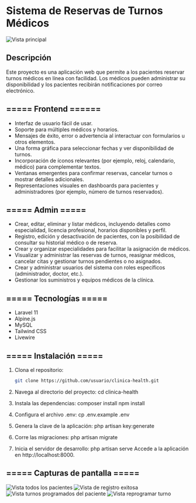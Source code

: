 # Sistema de Reservas de Turnos Médicos

![Vista principal](https://i.ibb.co/YcHZrfD/imagen-2025-01-16-183125318.png)


## Descripción
Este proyecto es una aplicación web que permite a los pacientes reservar turnos médicos en línea con facilidad. Los médicos pueden administrar su disponibilidad y los pacientes recibirán notificaciones por correo electrónico.

## ===== Frontend ======
- Interfaz de usuario fácil de usar.
- Soporte para múltiples médicos y horarios.
- Mensajes de éxito, error o advertencia al interactuar con formularios u otros elementos.
- Una forma gráfica para seleccionar fechas y ver disponibilidad de turnos.
- Incorporación de íconos relevantes (por ejemplo, reloj, calendario, médico) para complementar textos.
- Ventanas emergentes para confirmar reservas, cancelar turnos o mostrar detalles adicionales.
- Representaciones visuales en dashboards para pacientes y administradores (por ejemplo, número de turnos reservados).

## ===== Admin =====
- Crear, editar, eliminar y listar médicos, incluyendo detalles como especialidad, licencia profesional, horarios disponibles y perfil.
- Registro, edición y desactivación de pacientes, con la posibilidad de consultar su historial médico o de reserva.
- Crear y organizar especialidades para facilitar la asignación de médicos.
- Visualizar y administrar las reservas de turnos, reasignar médicos, cancelar citas y gestionar turnos pendientes o no asignados.
- Crear y administrar usuarios del sistema con roles específicos (administrador, doctor, etc.).
- Gestionar los suministros y equipos médicos de la clínica. 

## ===== Tecnologías =====
- Laravel 11
- Alpine.js
- MySQL
- Tailwind CSS
- Livewire

## ===== Instalación =====
1. Clona el repositorio:
   ```bash
   git clone https://github.com/usuario/clinica-health.git

2. Navega al directorio del proyecto:
   cd clinica-health

3. Instala las dependencias:
   composer install
   npm install

4. Configura el archivo .env:
   cp .env.example .env

5. Genera la clave de la aplicación:
    php artisan key:generate

6. Corre las migraciones:
    php artisan migrate

7. Inicia el servidor de desarrollo:
   php artisan serve
    Accede a la aplicación en http://localhost:8000.


## ===== Capturas de pantalla =====
![Vista todos los pacientes](https://i.ibb.co/jVPbtVD/qqqqq.png)
![Vista de registro exitosa](https://i.ibb.co/3FMxGvC/qqqqq1.png)
![Vista turnos programados del paciente](https://i.ibb.co/KrfzFY8/qqqqq2.png)
![Vista reprogramar turno](https://i.ibb.co/jVPbtVD/qqqqq3.png)
